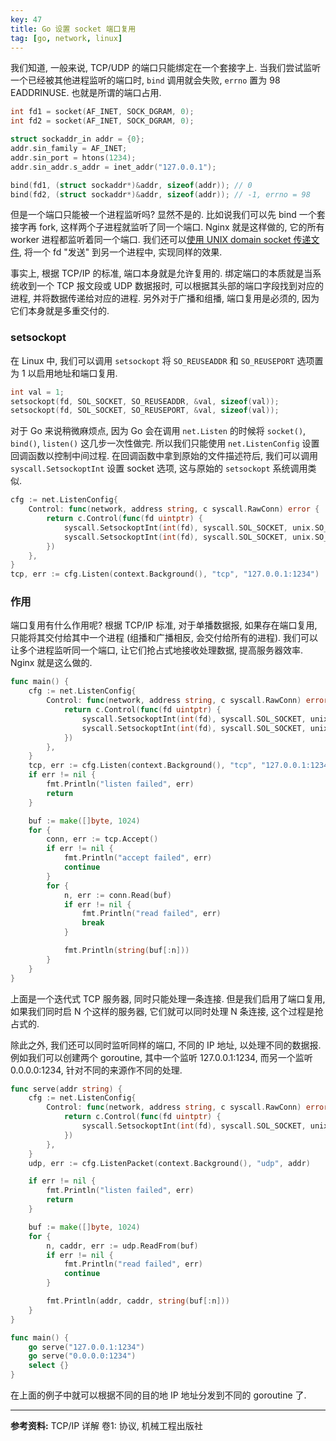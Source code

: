 ```yaml
---
key: 47
title: Go 设置 socket 端口复用
tag: [go, network, linux]
---
```

我们知道, 一般来说, TCP/UDP 的端口只能绑定在一个套接字上. 当我们尝试监听一个已经被其他进程监听的端口时, `bind` 调用就会失败, `errno` 置为 98 EADDRINUSE. 也就是所谓的端口占用.

```c
int fd1 = socket(AF_INET, SOCK_DGRAM, 0);
int fd2 = socket(AF_INET, SOCK_DGRAM, 0);

struct sockaddr_in addr = {0};
addr.sin_family = AF_INET;
addr.sin_port = htons(1234);
addr.sin_addr.s_addr = inet_addr("127.0.0.1");

bind(fd1, (struct sockaddr*)&addr, sizeof(addr)); // 0
bind(fd2, (struct sockaddr*)&addr, sizeof(addr)); // -1, errno = 98
```

但是一个端口只能被一个进程监听吗? 显然不是的. 比如说我们可以先 bind 一个套接字再 fork, 这样两个子进程就监听了同一个端口. Nginx 就是这样做的, 它的所有 worker 进程都监听着同一个端口. 我们还可以[使用 UNIX domain socket 传递文件](/2019/10/11/pass-fd-over-domain-socket.html), 将一个 fd "发送" 到另一个进程中, 实现同样的效果.

事实上, 根据 TCP/IP 的标准, 端口本身就是允许复用的. 绑定端口的本质就是当系统收到一个 TCP 报文段或 UDP 数据报时, 可以根据其头部的端口字段找到对应的进程, 并将数据传递给对应的进程. 另外对于广播和组播, 端口复用是必须的, 因为它们本身就是多重交付的.

### setsockopt

在 Linux 中, 我们可以调用 `setsockopt` 将 `SO_REUSEADDR` 和 `SO_REUSEPORT` 选项置为 1 以启用地址和端口复用.

```c
int val = 1;
setsockopt(fd, SOL_SOCKET, SO_REUSEADDR, &val, sizeof(val));
setsockopt(fd, SOL_SOCKET, SO_REUSEPORT, &val, sizeof(val));
```

对于 Go 来说稍微麻烦点, 因为 Go 会在调用 `net.Listen` 的时候将 `socket()`, `bind()`, `listen()` 这几步一次性做完. 所以我们只能使用 `net.ListenConfig` 设置回调函数以控制中间过程. 在回调函数中拿到原始的文件描述符后, 我们可以调用 `syscall.SetsockoptInt` 设置 socket 选项, 这与原始的 `setsockopt` 系统调用类似.

```go
cfg := net.ListenConfig{
    Control: func(network, address string, c syscall.RawConn) error {
        return c.Control(func(fd uintptr) {
            syscall.SetsockoptInt(int(fd), syscall.SOL_SOCKET, unix.SO_REUSEADDR, 1)
            syscall.SetsockoptInt(int(fd), syscall.SOL_SOCKET, unix.SO_REUSEPORT, 1)
        })
    },
}
tcp, err := cfg.Listen(context.Background(), "tcp", "127.0.0.1:1234")
```

### 作用

端口复用有什么作用呢? 根据 TCP/IP 标准, 对于单播数据报, 如果存在端口复用, 只能将其交付给其中一个进程 (组播和广播相反, 会交付给所有的进程). 我们可以让多个进程监听同一个端口, 让它们抢占式地接收处理数据, 提高服务器效率. Nginx 就是这么做的.

```go
func main() {
    cfg := net.ListenConfig{
        Control: func(network, address string, c syscall.RawConn) error {
            return c.Control(func(fd uintptr) {
                syscall.SetsockoptInt(int(fd), syscall.SOL_SOCKET, unix.SO_REUSEADDR, 1)
                syscall.SetsockoptInt(int(fd), syscall.SOL_SOCKET, unix.SO_REUSEPORT, 1)
            })
        },
    }
    tcp, err := cfg.Listen(context.Background(), "tcp", "127.0.0.1:1234")
    if err != nil {
        fmt.Println("listen failed", err)
        return
    }

    buf := make([]byte, 1024)
    for {
        conn, err := tcp.Accept()
        if err != nil {
            fmt.Println("accept failed", err)
            continue
        }
        for {
            n, err := conn.Read(buf)
            if err != nil {
                fmt.Println("read failed", err)
                break
            }

            fmt.Println(string(buf[:n]))
        }
    }
}
```

上面是一个迭代式 TCP 服务器, 同时只能处理一条连接. 但是我们启用了端口复用, 如果我们同时启 N 个这样的服务器, 它们就可以同时处理 N 条连接, 这个过程是抢占式的.

除此之外, 我们还可以同时监听同样的端口, 不同的 IP 地址, 以处理不同的数据报. 例如我们可以创建两个 goroutine, 其中一个监听 127.0.0.1:1234, 而另一个监听 0.0.0.0:1234, 针对不同的来源作不同的处理.

```go
func serve(addr string) {
    cfg := net.ListenConfig{
        Control: func(network, address string, c syscall.RawConn) error {
            return c.Control(func(fd uintptr) {
                syscall.SetsockoptInt(int(fd), syscall.SOL_SOCKET, unix.SO_REUSEADDR, 1)
            })
        },
    }
    udp, err := cfg.ListenPacket(context.Background(), "udp", addr)

    if err != nil {
        fmt.Println("listen failed", err)
        return
    }

    buf := make([]byte, 1024)
    for {
        n, caddr, err := udp.ReadFrom(buf)
        if err != nil {
            fmt.Println("read failed", err)
            continue
        }

        fmt.Println(addr, caddr, string(buf[:n]))
    }
}

func main() {
    go serve("127.0.0.1:1234")
    go serve("0.0.0.0:1234")
    select {}
}
```

在上面的例子中就可以根据不同的目的地 IP 地址分发到不同的 goroutine 了.

***

**参考资料:** TCP/IP 详解 卷1: 协议, 机械工程出版社
